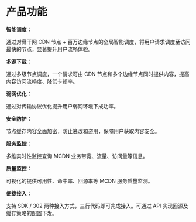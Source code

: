# 产品功能

**智能调度：**

通过对骨干网 CDN 节点 + 百万边缘节点的全局智能调度，将用户请求调度至访问最快的节点，显著提升用户流畅体验。

**多源下载：**

通过多级节点调度，一个请求可由 CDN 节点和多个边缘节点同时提供内容，提高内容访问流畅度、降低卡顿率。

**弱网优化：**

通过对传输协议优化提升用户弱网环境下成功率。

**安全防护：**

节点缓存内容全面加密，防止篡改和盗用，保障用户获取内容安全。

**服务监控：**

多维实时性监控查询 MCDN 业务带宽、流量、访问量等信息。

**质量监控：**

可视化的提供可用性、命中率、回源率等 MCDN 服务质量监测。

**便捷接入：**

支持 SDK / 302 两种接入方式，三行代码即可完成接入。可通过 API 实现回源及缓存策略的配置下发。
